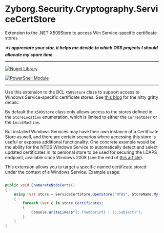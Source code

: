# Zyborg.Security.Cryptography.ServiceCertStore
Extension to the .NET X509Store to access Win Service-specific certificate stores

***:star: I appreciate your star, it helps me decide to which OSS projects I should allocate my spare time.***

---

[![Nuget Library](https://img.shields.io/nuget/v/Zyborg.Security.Cryptography.ServiceCertStore.svg)](https://www.nuget.org/packages/Zyborg.Security.Cryptography.ServiceCertStore/)

[![PowerShell Module](https://img.shields.io/powershellgallery/v/ServiceCertStore.svg)](https://www.powershellgallery.com/packages/ServiceCertStore)

---

Use this extension to the BCL `X509Store` class to support access to
Windows Service-specific certificate stores.  See [this blog](https://blog.bkkr.us/service-specific-certificate-store/) for the nitty gritty details.

By default the `X509Store` class only allows access to the stores defined
in the `StoreLocation` enumeration, which is limited to either the
`CurrentUser` or the `LocalMachine`.

But installed Windows Services may have their own instance of a Certificate
Store as well, and there are certain scenarios where accessing this store
is useful or exposes additional functionality.  One concrete example would
be the ability for the NTDS Windows Service to automatically detect and
select updated certificates in its personal store to be used for securing
the LDAPS endpoint, available since Windows 2008 (see the end of
[this article](https://support.microsoft.com/en-us/help/321051/how-to-enable-ldap-over-ssl-with-a-third-party-certification-authority)).

This extension allows you to target a specific named certificate stored
under the context of a Windows Service.  Example usage:

```csharp

public void EnumerateNtdsCerts()
{
    using (var store = ServiceCertStore.OpenStore("NTDS", StoreName.My))
    {
        foreach (var c in store.Certificates)
        {
            Console.WriteLine($"{c.Thumbprint} : {c.Subject}");
        }
    }
}
```
